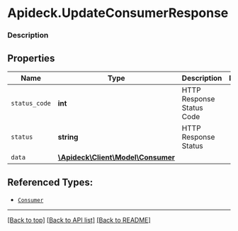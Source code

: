 # Apideck.UpdateConsumerResponse

### Description

## Properties
Name | Type | Description | Notes
------------ | ------------- | ------------- | -------------
`status_code` | **int** | HTTP Response Status Code | 
`status` | **string** | HTTP Response Status | 
`data` | [**\Apideck\Client\Model\Consumer**](Consumer.md) |  | 





## Referenced Types:


* [`Consumer`](Consumer.md)

---

[[Back to top]](#) [[Back to API list]](../../../../README.md#documentation-for-api-endpoints) [[Back to README]](../../../../README.md)


